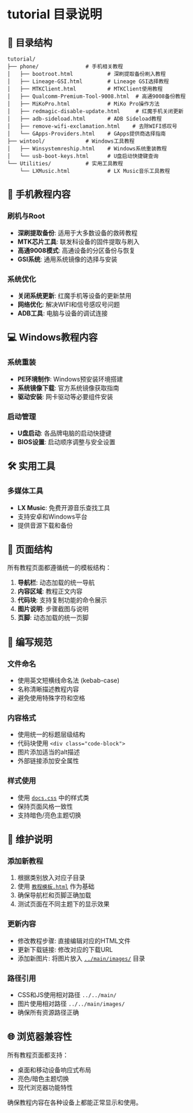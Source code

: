 # tutorial 目录说明

## 📁 目录结构

```
tutorial/
├── phone/               # 手机相关教程
│   ├── bootroot.html           # 深刷提取备份刷入教程
│   ├── Lineage-GSI.html        # Lineage GSI选择教程
│   ├── MTKClient.html          # MTKClient使用教程
│   ├── Qualcomm-Premium-Tool-9008.html  # 高通9008备份教程
│   ├── MiKoPro.html            # MiKo Pro操作方法
│   ├── redmagic-disable-update.html     # 红魔手机关闭更新
│   ├── adb-sideload.html       # ADB Sideload教程
│   ├── remove-wifi-exclamation.html    # 去除WIFI感叹号
│   └── GApps-Providers.html    # GApps提供商选择指南
├── wintool/             # Windows工具教程
│   ├── Winsystemreship.html    # Windows系统重装教程
│   └── usb-boot-keys.html      # U盘启动快捷键查询
└── Utilities/           # 实用工具教程
    └── LXMusic.html            # LX Music音乐工具教程
```

## 📱 手机教程内容

### 刷机与Root
- **深刷提取备份**: 适用于大多数设备的救砖教程
- **MTK芯片工具**: 联发科设备的固件提取与刷入
- **高通9008模式**: 高通设备的分区备份与恢复
- **GSI系统**: 通用系统镜像的选择与安装

### 系统优化
- **关闭系统更新**: 红魔手机等设备的更新禁用
- **网络优化**: 解决WIFI和信号感叹号问题
- **ADB工具**: 电脑与设备的调试连接

## 💻 Windows教程内容

### 系统重装
- **PE环境制作**: Windows预安装环境搭建
- **系统镜像下载**: 官方系统镜像获取指南
- **驱动安装**: 网卡驱动等必要组件安装

### 启动管理
- **U盘启动**: 各品牌电脑的启动快捷键
- **BIOS设置**: 启动顺序调整与安全设置

## 🛠️ 实用工具

### 多媒体工具
- **LX Music**: 免费开源音乐查找工具
- 支持安卓和Windows平台
- 提供音源下载和备份

## 🎨 页面结构

所有教程页面都遵循统一的模板结构：

1. **导航栏**: 动态加载的统一导航
2. **内容区域**: 教程正文内容
3. **代码块**: 支持复制功能的命令展示
4. **图片说明**: 步骤截图与说明
5. **页脚**: 动态加载的统一页脚

## 📝 编写规范

### 文件命名
- 使用英文短横线命名法 (kebab-case)
- 名称清晰描述教程内容
- 避免使用特殊字符和空格

### 内容格式
- 使用统一的标题层级结构
- 代码块使用 `<div class="code-block">`
- 图片添加适当的alt描述
- 外部链接添加安全属性

### 样式使用
- 使用 [`docs.css`](../main/css/docs.css) 中的样式类
- 保持页面风格一致性
- 支持暗色/亮色主题切换

## 🔧 维护说明

### 添加新教程
1. 根据类别放入对应子目录
2. 使用 [`教程模板.html`](../模板/教程模板.html) 作为基础
3. 确保导航栏和页脚正确加载
4. 测试页面在不同主题下的显示效果

### 更新内容
- 修改教程步骤: 直接编辑对应的HTML文件
- 更新下载链接: 修改对应的下载URL
- 添加新图片: 将图片放入 [`../main/images/`](../main/images/) 目录

### 路径引用
- CSS和JS使用相对路径 `../../main/`
- 图片使用相对路径 `../../main/images/`
- 确保所有资源路径正确

## 🌐 浏览器兼容性

所有教程页面都支持：
- 桌面和移动设备响应式布局
- 亮色/暗色主题切换
- 现代浏览器功能特性

确保教程内容在各种设备上都能正常显示和使用。